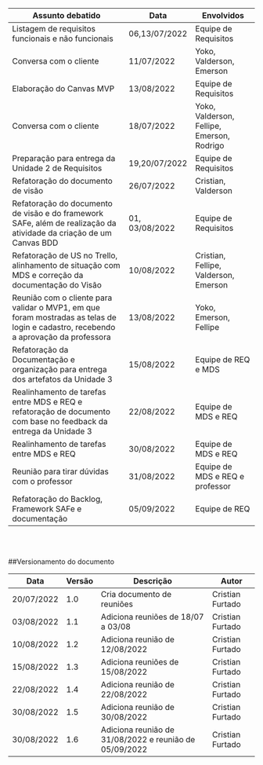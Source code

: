 | Assunto debatido                 | Data       | Envolvidos                    | 
| -------------------------------- | ---------  | ----------------------------- | 
| Listagem de requisitos funcionais e não funcionais | 06,13/07/2022 | Equipe de Requisitos |
| Conversa com o cliente           | 11/07/2022 | Yoko, Valderson, Emerson |
| Elaboração do Canvas MVP | 13/08/2022| Equipe de Requisitos |
| Conversa com o cliente           | 18/07/2022 | Yoko, Valderson, Fellipe, Emerson, Rodrigo | 
| Preparação para entrega da Unidade 2 de Requisitos | 19,20/07/2022 | Equipe de Requisitos |
| Refatoração do documento de visão | 26/07/2022 | Cristian, Valderson |
| Refatoração do documento de visão e do framework SAFe, além de realização da atividade da criação de um Canvas BDD | 01, 03/08/2022 | Equipe de Requisitos |
| Refatoração de US no Trello, alinhamento de situação com MDS e correção da documentação do Visão  | 10/08/2022 | Cristian, Fellipe, Valderson, Emerson |
| Reunião com o cliente para validar o MVP1, em que foram mostradas as telas de login e cadastro, recebendo a aprovação da professora | 13/08/2022 | Yoko, Emerson, Fellipe |
| Refatoração da Documentação e organização para entrega dos artefatos da Unidade 3 | 15/08/2022 | Equipe de REQ e MDS |
| Realinhamento de tarefas entre MDS e REQ e refatoração de documento com base no feedback da entrega da Unidade 3 |  22/08/2022 | Equipe de MDS e REQ |
| Realinhamento de tarefas entre MDS e REQ |  30/08/2022 | Equipe de MDS e REQ |
| Reunião para tirar dúvidas com o professor |  31/08/2022 | Equipe de MDS e REQ e professor |
| Refatoração do Backlog, Framework SAFe e documentação |  05/09/2022 | Equipe de REQ | 

<br>
<br>

##Versionamento do documento
 
| Data       | Versão	| Descrição | Autor |
| ---------- | ------ | --------- | -----
| 20/07/2022 | 1.0 | Cria documento de reuniões | Cristian Furtado |
| 03/08/2022 | 1.1 | Adiciona reuniões de 18/07 a 03/08 | Cristian Furtado |
| 10/08/2022 | 1.2 | Adiciona reunião de 12/08/2022 |Cristian Furtado |
| 15/08/2022 | 1.3 | Adiciona reuniões de 15/08/2022 | Cristian Furtado |
| 22/08/2022 | 1.4 | Adiciona reunião de 22/08/2022 | Cristian Furtado |
| 30/08/2022 | 1.5 | Adiciona reunião de 30/08/2022 | Cristian Furtado |
| 30/08/2022 | 1.6 | Adiciona reunião de 31/08/2022 e reunião de 05/09/2022 | Cristian Furtado |